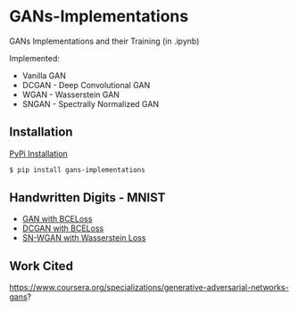 # GANs-Implementations

GANs Implementations and their Training (in .ipynb)

Implemented:
<ul>
  <li>Vanilla GAN</li>
  <li>DCGAN - Deep Convolutional GAN</li>
  <li>WGAN - Wasserstein GAN</li>
  <li>SNGAN - Spectrally Normalized GAN </li>
</ul>

## Installation

<a href="https://pypi.org/project/gans-implementations/">PyPi Installation</a>

```bash
$ pip install gans-implementations
```

## Handwritten Digits - MNIST 

<ul>
  <li><a href="https://github.com/UdbhavPrasad072300/GANs-Implementations/blob/main/notebooks/GAN%20with%20BCE%20-%20MNIST.ipynb">GAN with BCELoss</a></li>
  <li><a href="https://github.com/UdbhavPrasad072300/GANs-Implementations/blob/main/notebooks/DCGAN%20with%20BCE%20-%20MNIST.ipynb">DCGAN with BCELoss</a></li>
  <li><a href="https://github.com/UdbhavPrasad072300/GANs-Implementations/blob/main/notebooks/SN-WGAN%20with%20GP%20-%20MNIST.ipynb">SN-WGAN with Wasserstein Loss</a></li>
</ul>

## Work Cited

https://www.coursera.org/specializations/generative-adversarial-networks-gans?
